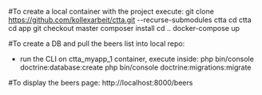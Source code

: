 

#To create a local container with the project execute:
git clone https://github.com/kollexarbeit/ctta.git --recurse-submodules ctta
cd ctta
cd app
git checkout master
composer install
cd ..
docker-compose up


#To create a DB and pull the beers list into local repo:
- run the CLI on ctta_myapp_1 container, execute inside:
php bin/console doctrine:database:create
php bin/console doctrine:migrations:migrate


#To display the beers page:
http://localhost:8000/beers

